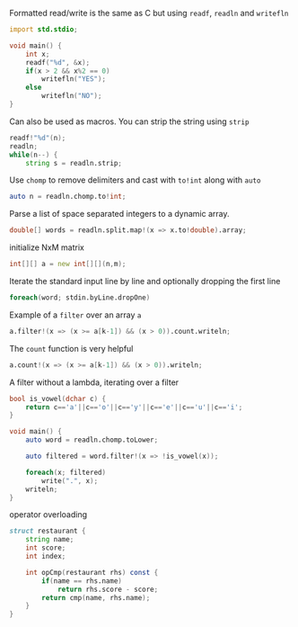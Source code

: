 Formatted read/write is the same as C but using `readf`, `readln` and `writefln`

```d
import std.stdio;

void main() {
    int x;
    readf("%d", &x);
    if(x > 2 && x%2 == 0)
        writefln("YES");
    else
        writefln("NO");
}
```
Can also be used as macros. You can strip the string using `strip`

```d
readf!"%d"(n);
readln;
while(n--) {
    string s = readln.strip;
```

Use `chomp` to remove delimiters and cast with `to!int` along with `auto`

```d
auto n = readln.chomp.to!int;
```

Parse a list of space separated integers to a dynamic array.

```d
double[] words = readln.split.map!(x => x.to!double).array;
```

initialize NxM matrix
```d
int[][] a = new int[][](n,m);
```

Iterate the standard input line by line and optionally dropping the first line

```d
foreach(word; stdin.byLine.dropOne)
```

Example of a `filter` over an array `a`

```d
a.filter!(x => (x >= a[k-1]) && (x > 0)).count.writeln;
```

The `count` function is very helpful
```d
a.count!(x => (x >= a[k-1]) && (x > 0)).writeln;
```

A filter without a lambda, iterating over a filter
```d
bool is_vowel(dchar c) {
    return c=='a'||c=='o'||c=='y'||c=='e'||c=='u'||c=='i';
}

void main() {
    auto word = readln.chomp.toLower;

    auto filtered = word.filter!(x => !is_vowel(x));

    foreach(x; filtered)
        write(".", x);
    writeln;
}
```

operator overloading
```d
struct restaurant {
    string name;
    int score;
    int index;

    int opCmp(restaurant rhs) const {
        if(name == rhs.name)
            return rhs.score - score;
        return cmp(name, rhs.name);
    }
}
```

